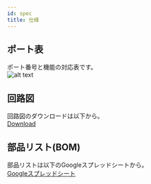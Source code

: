 ```yaml
---
id: spec
title: 仕様
---
```


## ポート表
ポート番号と機能の対応表です。  
![alt text](@site/static/img/port_table.webp)  


## 回路図
回路図のダウンロードは以下から。  
[Download](@site/static/bin/回路図_ver3.0.pdf)

## 部品リスト(BOM)
部品リストは以下のGoogleスプレッドシートから。  
[Googleスプレッドシート](https://docs.google.com/spreadsheets/d/1p_z6xMl2sNYvdv8EsCjQvze3cCMQU7hSXdUYR_EMNKM/edit?usp=sharing)
